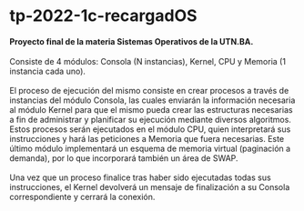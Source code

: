 # tp-2022-1c-recargadOS

#### Proyecto final de la materia Sistemas Operativos de la UTN.BA.

Consiste de 4 módulos: Consola (N instancias), Kernel, CPU y Memoria (1 instancia cada uno).<br><br>
El proceso de ejecución del mismo consiste en crear procesos a través de instancias del módulo Consola, las cuales enviarán la información necesaria al módulo Kernel para que el mismo pueda crear las estructuras necesarias a fin de administrar y planificar su ejecución mediante diversos algoritmos. Estos procesos serán ejecutados en el módulo CPU, quien interpretará sus instrucciones y hará las peticiones a Memoria que fuera necesarias. Este último módulo implementará un esquema de memoria virtual (paginación a demanda), por lo que incorporará también un área de SWAP.<br><br>
Una vez que un proceso finalice tras haber sido ejecutadas todas sus instrucciones, el Kernel devolverá un mensaje de finalización a su Consola correspondiente y cerrará la conexión.
